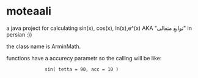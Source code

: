 # moteaali

a java project for calculating sin(x), cos(x), ln(x),e^(x) AKA "توابع متعالی" in persian :))

the class name is ArminMath.

functions have a accurecy parametr so the calling will be like:
                  
                  sin( tetta = 90, acc = 10 )
